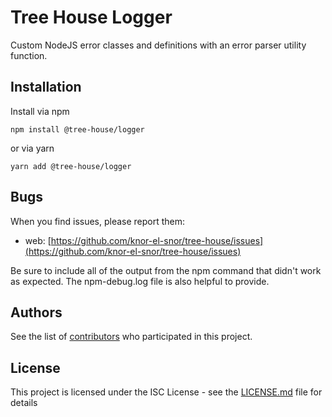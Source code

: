 # Tree House Logger

Custom NodeJS error classes and definitions with an error parser utility function.

## Installation

Install via npm

```shell
npm install @tree-house/logger
```

or via yarn

```shell
yarn add @tree-house/logger
```

## Bugs

When you find issues, please report them:

- web: [https://github.com/knor-el-snor/tree-house/issues](https://github.com/knor-el-snor/tree-house/issues)

Be sure to include all of the output from the npm command that didn't work as expected. The npm-debug.log file is also helpful to provide.

## Authors

See the list of [contributors](https://github.com/knor-el-snor/tree-house/contributors) who participated in this project.

## License

This project is licensed under the ISC License - see the [LICENSE.md](LICENSE.md) file for details
